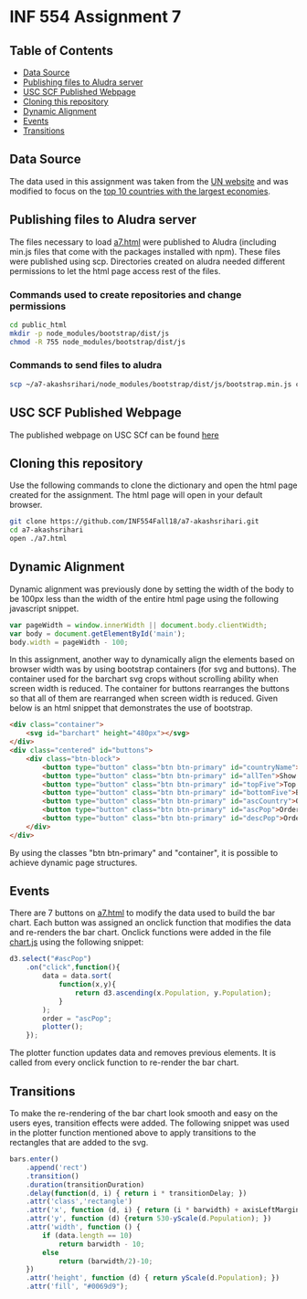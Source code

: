 # INF 554 Assignment 7

## Table of Contents

* [Data Source](#data-source)
* [Publishing files to Aludra server](#publishing-files-to-aludra-server)
* [USC SCF Published Webpage](#usc-scf-published-webpage)
* [Cloning this repository](#cloning-this-repository)
* [Dynamic Alignment](#dynamic-alignment)
* [Events](#events)
* [Transitions](#transitions)

## Data Source

The data used in this assignment was taken from the [UN website](http://data.un.org/Data.aspx?q=Population&d=PopDiv&f=variableID%3a12) and was modified to focus on the [top 10 countries with the largest economies](https://www.investopedia.com/insights/worlds-top-economies/).

## Publishing files to Aludra server

The files necessary to load [a7.html](a7.html) were published to Aludra (including min.js files that come with the packages installed with npm). These files were published using scp. Directories created on aludra needed different permissions to let the html page access rest of the files.

### Commands used to create repositories and change permissions
```bash
cd public_html
mkdir -p node_modules/bootstrap/dist/js
chmod -R 755 node_modules/bootstrap/dist/js
```

### Commands to send files to aludra
```bash
scp ~/a7-akashsrihari/node_modules/bootstrap/dist/js/bootstrap.min.js chinam@aludra.usc.edu:~/public_html/node_modules/bootstrap/dist/js
```

## USC SCF Published Webpage
   
The published webpage on USC SCf can be found [here](http://www-scf.usc.edu/~chinam/a7.html)

## Cloning this repository

Use the following commands to clone the dictionary and open the html page created for the assignment. The html page will open in your default browser.

```bash
git clone https://github.com/INF554Fall18/a7-akashsrihari.git
cd a7-akashsrihari
open ./a7.html
```

## Dynamic Alignment

Dynamic alignment was previously done by setting the width of the body to be 100px less than the width of the entire html page using the following javascript snippet.

```javascript
var pageWidth = window.innerWidth || document.body.clientWidth;
var body = document.getElementById('main');
body.width = pageWidth - 100;
```

In this assignment, another way to dynamically align the elements based on browser width was by using bootstrap containers (for svg and buttons). The container used for the barchart svg crops without scrolling ability when screen width is reduced. The container for buttons rearranges the buttons so that all of them are rearranged when screen width is reduced. Given below is an html snippet that demonstrates the use of bootstrap.

```html
<div class="container">
    <svg id="barchart" height="480px"></svg>
</div>
<div class="centered" id="buttons">
    <div class="btn-block">
        <button type="button" class="btn btn-primary" id="countryName">Default (Alphabetic order)</button>
        <button type="button" class="btn btn-primary" id="allTen">Show All 10</button>
        <button type="button" class="btn btn-primary" id="topFive">Top 5 (Population)</button>
        <button type="button" class="btn btn-primary" id="bottomFive">Bottom 5 (Population)</button>
        <button type="button" class="btn btn-primary" id="ascCountry">Order By Country Name (Alphabetic)</button>
        <button type="button" class="btn btn-primary" id="ascPop">Order By Population (Ascending)</button>
        <button type="button" class="btn btn-primary" id="descPop">Order By Population (Descending)</button>
    </div>
</div>
```

By using the classes "btn btn-primary" and "container", it is possible to achieve dynamic page structures.

## Events

There are 7 buttons on [a7.html](a7.html) to modify the data used to build the bar chart. Each button was assigned an onclick function that modifies the data and re-renders the bar chart. Onclick functions were added in the file [chart.js](chart.js) using the following snippet:

```javascript
d3.select("#ascPop")
    .on("click",function(){
        data = data.sort(
            function(x,y){
                return d3.ascending(x.Population, y.Population);
            }
        );
        order = "ascPop";
        plotter();
    });
```  

The plotter function updates data and removes previous elements. It is called from every onclick function to re-render the bar chart.

## Transitions

To make the re-rendering of the bar chart look smooth and easy on the users eyes, transition effects were added. The following snippet was used in the plotter function mentioned above to apply transitions to the rectangles that are added to the svg.

```javascript
bars.enter()
    .append('rect')
    .transition()
    .duration(transitionDuration)
    .delay(function(d, i) { return i * transitionDelay; })
    .attr('class','rectangle')
    .attr('x', function (d, i) { return (i * barwidth) + axisLeftMargin; })
    .attr('y', function (d) {return 530-yScale(d.Population); })
    .attr('width', function () {
        if (data.length == 10)
            return barwidth - 10;
        else
            return (barwidth/2)-10;
    })
    .attr('height', function (d) { return yScale(d.Population); })
    .attr('fill', "#0069d9");
```